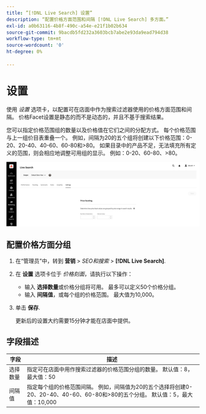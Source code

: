 ```yaml
---
title: ”[!DNL Live Search] 设置”
description: “配置价格方面范围和间隔 [!DNL Live Search] 多方面。”
exl-id: a0b63116-4b8f-490c-a54e-e21f1b02b634
source-git-commit: 9bacdb5fd232a3603bcb7abe2e93da9ead794d38
workflow-type: tm+mt
source-wordcount: '0'
ht-degree: 0%

---
```


# 设置

使用 *设置* 选项卡，以配置可在店面中作为搜索过滤器使用的价格方面范围和间隔。 价格Facet设置是静态的而不是动态的，并且不基于搜索结果。

您可以指定价格范围组的数量以及价格值在它们之间的分配方式。 每个价格范围与上一组价目表重叠一个。 例如，间隔为20的五个组将创建以下价格范围：0-20、20-40、40-60、60-80和>80。 如果目录中的产品不足，无法填充所有定义的范围，则会相应地调整可用组的显示。 例如：0-20、60-80、>80。

![设置](assets/settings.png)

## 配置价格方面分组

1. 在“管理员”中，转到 **营销** > *SEO和搜索* > **[!DNL Live Search]**.
1. 在 **设置** 选项卡位于 *价格刻面*，请执行以下操作：
   * 输入 **选择数量**&#x200B;或价格分组将可用。 最多可以定义50个价格分组。
   * 输入 **间隔值**，或每个组的价格范围。 最大值为10,000。
1. 单击 **保存**.

   更新后的设置大约需要15分钟才能在店面中提供。

## 字段描述

| 字段 | 描述 |
|--- |--- |
| 选择数量 | 指定可在店面中用作搜索过滤器的价格范围分组的数量。 默认值：8，最大值：50 |
| 间隔值 | 指定每个组的价格范围间隔。 例如，间隔值为20的五个选择将创建0-20、20-40、40-60、60-80和>80的五个分组。 默认值：5，最大值：10,000 |

